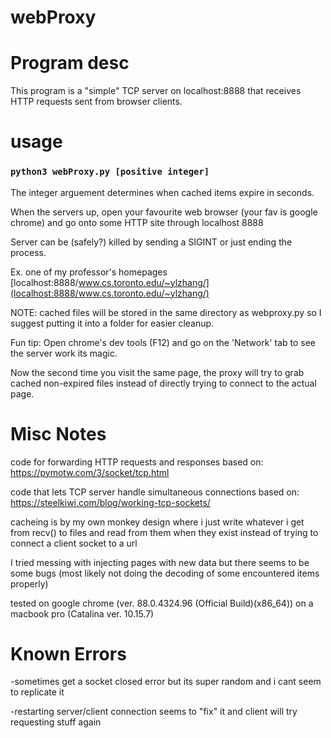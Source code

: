 # webProxy

# Program desc
This program is a "simple" TCP server on localhost:8888 that receives HTTP requests sent
from browser clients.

# usage

### `python3 webProxy.py [positive integer]`

The integer arguement determines when cached items expire in seconds.

When the servers up, open your favourite web browser (your fav is google chrome) and go onto some HTTP site through localhost 8888

Server can be (safely?) killed by sending a SIGINT or just ending the process.

Ex. one of my professor's homepages [localhost:8888/www.cs.toronto.edu/~ylzhang/](localhost:8888/www.cs.toronto.edu/~ylzhang/)

NOTE: cached files will be stored in the same directory as webproxy.py so I suggest putting it into a folder for easier cleanup.

Fun tip: Open chrome's dev tools (F12) and go on the 'Network' tab to see the server work its magic.

Now the second time you visit the same page, the proxy will try to grab cached non-expired files instead of directly trying to connect to the actual page.

# Misc Notes
code for forwarding HTTP requests and responses based on: 
https://pymotw.com/3/socket/tcp.html

code that lets TCP server handle simultaneous connections based on:
https://steelkiwi.com/blog/working-tcp-sockets/

cacheing is by my own monkey design where i just write whatever i get from recv() to files and read
from them when they exist instead of trying to connect a client socket to a url

I tried messing with injecting pages with new data but there seems to be some bugs
(most likely not doing the decoding of some encountered items properly)

tested on google chrome (ver. 88.0.4324.96 (Official Build)(x86_64)) on a macbook pro (Catalina ver. 10.15.7)

# Known Errors
-sometimes get a socket closed error but its super random and i cant seem to replicate it

-restarting server/client connection seems to "fix" it and client will try requesting stuff again
